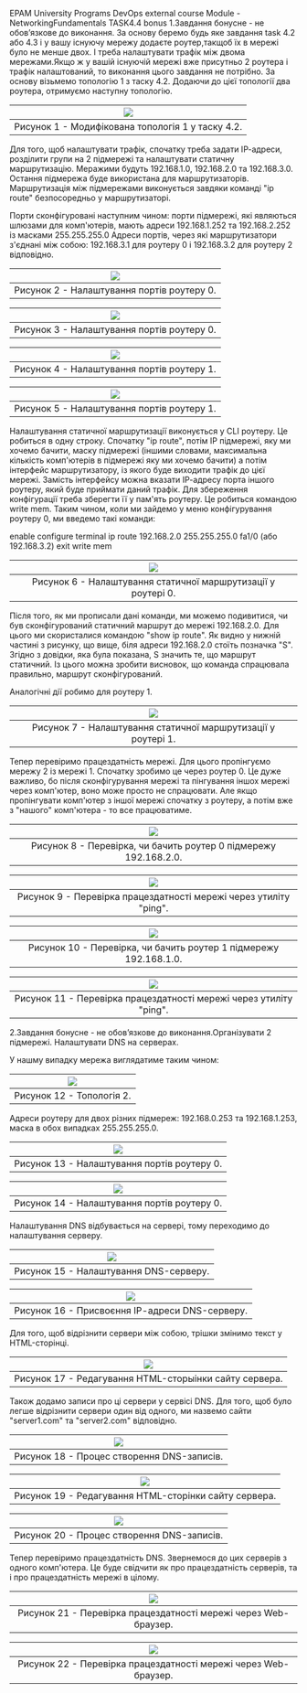 EPAM University Programs
DevOps external course
Module -NetworkingFundamentals
TASK4.4 bonus
1.Завдання бонусне - не обов’язкове до виконання. За основу беремо будь яке завдання task 4.2 або 4.3 і у вашу існуючу мережу додаєте роутер,такщоб їх в мережі було не менше двох. І треба налаштувати трафік між двома мережами.Якщо ж у вашій існуючій мережі вже присутньо 2 роутера і трафік налаштований, то виконання цього завдання не потрібно.
За основу візьмемо топологію 1 з таску 4.2. Додаючи до цієї топології два роутера, отримуємо наступну топологію.

| <img src = "screenshots/3.png"> |
|:--:|
| Рисунок 1 - Модифікована топологія 1 у таску 4.2. |

Для того, щоб налаштувати трафік, спочатку треба задати ІР-адреси, розділити групи на 2 підмережі та налаштувати статичну маршрутизацію. Меражими будуть 192.168.1.0, 192.168.2.0 та 192.168.3.0. Остання підмережа буде використана для маршрутизаторів. Маршрутизація між підмережами виконується завдяки команді "ip route" безпосоредньо у маршрутизаторі.

Порти сконфігуровані наступним чином:
порти підмережі, які являються шлюзами для комп'ютерів, мають адреси 192.168.1.252 та 192.168.2.252 із масками 255.255.255.0
Адреси портів, через які маршрутизатори з'єднані між собою: 192.168.3.1 для роутеру 0 і 192.168.3.2 для роутеру 2 відповідно.

| <img src = "screenshots/6.png"> |
|:--:|
| Рисунок 2 - Налаштування портів роутеру 0. |

| <img src = "screenshots/7.png"> |
|:--:|
| Рисунок 3 - Налаштування портів роутеру 0. |

| <img src = "screenshots/8.png"> |
|:--:|
| Рисунок 4 - Налаштування портів роутеру 1. |

| <img src = "screenshots/9.png"> |
|:--:|
| Рисунок 5 - Налаштування портів роутеру 1. |

Налаштування статичної маршрутизації виконується у CLI роутеру. 
Це робиться в одну строку. Спочатку "ip route", потім ІР підмережі, яку ми хочемо бачити, маску підмережі (іншими словами, максимальна кількість комп'ютерів в підмережі яку ми хочемо бачити) а потім інтерфейс маршрутизатору, із якого буде виходити трафік до цієї мережі. Замість інтерфейсу можна вказати ІР-адресу порта іншого роутеру, який буде приймати даний трафік. Для збереження конфігурації треба зберегти її у пам'ять роутеру. Це робиться командою write mem. Таким чином, коли ми зайдемо у меню конфігурування роутеру 0, ми введемо такі команди:

enable
configure terminal
ip route 192.168.2.0 255.255.255.0 fa1/0 (або 192.168.3.2)
exit
write mem

| <img src = "screenshots/1.png"> |
|:--:|
| Рисунок 6 - Налаштування статичної маршрутизації у роутері 0. |

Після того, як ми прописали дані команди, ми можемо подивитися, чи був сконфігурований статичний маршрут до мережі 192.168.2.0. Для цього ми скористалися командою "show ip route". Як видно у нижній частині з рисунку, що вище, біля адреси 192.168.2.0 стоїть позначка "S". Згідно з довідки, яка була показана, S значить те, що маршрут статичний. Із цього можна зробити висновок, що команда спрацювала правильно, маршрут сконфігурований.

Аналогічні дії робимо для роутеру 1.

| <img src = "screenshots/2.png"> |
|:--:|
| Рисунок 7 - Налаштування статичної маршрутизації у роутері 1. |

Тепер перевіримо працездатність мережі. Для цього пропінгуємо мережу 2 із мережі 1. Спочатку зробимо це через роутер 0. Це дуже важливо, бо після сконфігурування мережі та пінгування іншох мережі через комп'ютер, воно може просто не спрацювати. Але якщо пропінгувати комп'ютер з іншої мережі спочатку з роутеру, а потім вже з "нашого" комп'ютера - то все працюватиме.

| <img src = "screenshots/10.png"> |
|:--:|
| Рисунок 8 - Перевірка, чи бачить роутер 0 підмережу 192.168.2.0. |

| <img src = "screenshots/11.png"> |
|:--:|
| Рисунок 9 - Перевірка працездатності мережі через утиліту "ping". |

| <img src = "screenshots/12.png"> |
|:--:|
| Рисунок 10 - Перевірка, чи бачить роутер 1 підмережу 192.168.1.0. |

| <img src = "screenshots/13.png"> |
|:--:|
| Рисунок 11 - Перевірка працездатності мережі через утиліту "ping". |

2.Завдання бонусне - не обов’язкове до виконання.Організувати 2 підмережі. Налаштувати DNS на серверах.

У нашму випадку мережа виглядатиме таким чином:

| <img src = "screenshots/14.png"> |
|:--:|
| Рисунок 12 - Топологія 2. |

Адреси роутеру для двох різних підмереж: 192.168.0.253 та 192.168.1.253, маска в обох випадках 255.255.255.0.

| <img src = "screenshots/15.png"> |
|:--:|
| Рисунок 13 - Налаштування портів роутеру 0. |

| <img src = "screenshots/16.png"> |
|:--:|
| Рисунок 14 - Налаштування портів роутеру 0. |

Налаштування DNS відбувається на сервері, тому переходимо до налаштування серверу.

| <img src = "screenshots/17.png"> |
|:--:|
| Рисунок 15 - Налаштування DNS-серверу. |

| <img src = "screenshots/18.png"> |
|:--:|
| Рисунок 16 - Присвоєння ІР-адреси DNS-серверу. |

Для того, щоб відрізнити сервери між собою, трішки змінимо текст у HTML-сторінці.  

| <img src = "screenshots/19.png"> |
|:--:|
| Рисунок 17 - Редагування HTML-сторыінки сайту сервера. |

Також додамо записи про ці сервери у сервісі DNS. Для того, щоб було легше відрізнити сервери один від одного, ми назвемо сайти "server1.com" та "server2.com" відповідно.

| <img src = "screenshots/20.png"> |
|:--:|
| Рисунок 18 - Процес створення DNS-записів. |

| <img src = "screenshots/21.png"> |
|:--:|
| Рисунок 19 - Редагування HTML-сторінки сайту сервера. |

| <img src = "screenshots/22.png"> |
|:--:|
| Рисунок 20 - Процес створення DNS-записів. |

Тепер перевіримо працездатність DNS. Звернемося до цих серверів з одного комп'ютера. Це буде свідчити як про працездатність серверів, та і про працездатність мережі в цілому.

| <img src = "screenshots/23.png"> |
|:--:|
| Рисунок 21 - Перевірка працездатності мережі через Web-браузер. |

| <img src = "screenshots/24.png"> |
|:--:|
| Рисунок 22 - Перевірка працездатності мережі через Web-браузер. |

